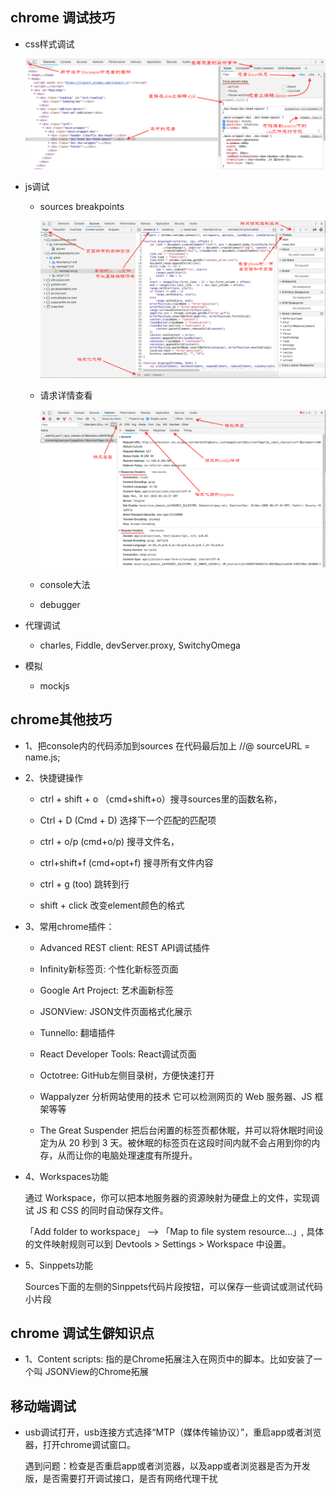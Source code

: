 ## chrome 调试技巧

* css样式调试

  ![chrome中css样式调试](../images/style.png)

* js调试

  - sources breakpoints

    ![chrome中js调试](../images/sources.png)

  - 请求详情查看

    ![chrome中请求详情](../images/network.png)

  - console大法

  - debugger

* 代理调试

  - charles, Fiddle, devServer.proxy, SwitchyOmega

* 模拟

  - mockjs

## chrome其他技巧

- 1、把console内的代码添加到sources
  在代码最后加上    //@ sourceURL = name.js;

- 2、快捷键操作

  * ctrl + shift + o （cmd+shift+o）搜寻sources里的函数名称，

  * Ctrl + D (Cmd + D) 选择下一个匹配的匹配项

  * ctrl + o/p (cmd+o/p) 搜寻文件名，

  * ctrl+shift+f (cmd+opt+f) 搜寻所有文件内容

  * ctrl + g (too) 跳转到行

  * shift + click 改变element颜色的格式

- 3、常用chrome插件：

  + Advanced REST client: REST API调试插件

  + Infinity新标签页: 个性化新标签页面

  + Google Art Project: 艺术画新标签

  + JSONView: JSON文件页面格式化展示

  + Tunnello: 翻墙插件

  + React Developer Tools: React调试页面

  + Octotree: GitHub左侧目录树，方便快速打开

  + Wappalyzer 分析网站使用的技术 它可以检测网页的 Web 服务器、JS 框架等等

  + The Great Suspender 把后台闲置的标签页都休眠，并可以将休眠时间设定为从 20 秒到 3 天。被休眠的标签页在这段时间内就不会占用到你的内存，从而让你的电脑处理速度有所提升。

* 4、Workspaces功能

  通过 Workspace，你可以把本地服务器的资源映射为硬盘上的文件，实现调试 JS 和 CSS 的同时自动保存文件。  

  「Add folder to workspace」 --> 「Map to file system resource...」, 具体的文件映射规则可以到 Devtools > Settings > Workspace 中设置。  

* 5、Sinppets功能

  Sources下面的左侧的Sinppets代码片段按钮，可以保存一些调试或测试代码小片段


## chrome 调试生僻知识点

* 1、Content scripts: 指的是Chrome拓展注入在网页中的脚本。比如安装了一个叫 JSONView的Chrome拓展



## 移动端调试

* usb调试打开，usb连接方式选择“MTP（媒体传输协议）”，重启app或者浏览器，打开chrome调试窗口。

  遇到问题：检查是否重启app或者浏览器，以及app或者浏览器是否为开发版，是否需要打开调试接口，是否有网络代理干扰
